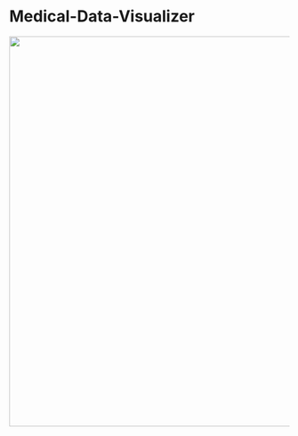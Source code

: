 # Medical-Data-Visualizer


<div align="center">
  <img src="https://user-images.githubusercontent.com/102380417/183304321-4637ae15-847d-4a1b-8297-3394ade00c1b.png" width="700px" />
</div>
